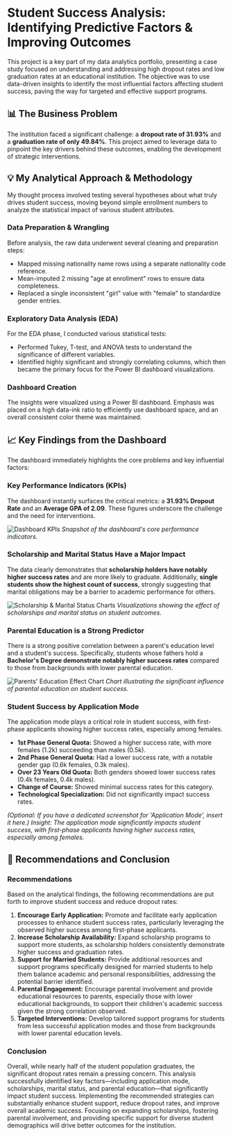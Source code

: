 # Student Success Analysis: Identifying Predictive Factors & Improving Outcomes

This project is a key part of my data analytics portfolio, presenting a case study focused on understanding and addressing high dropout rates and low graduation rates at an educational institution. The objective was to use data-driven insights to identify the most influential factors affecting student success, paving the way for targeted and effective support programs.

## 📊 The Business Problem

The institution faced a significant challenge: a **dropout rate of 31.93%** and a **graduation rate of only 49.84%**. This project aimed to leverage data to pinpoint the key drivers behind these outcomes, enabling the development of strategic interventions.

## 💡 My Analytical Approach & Methodology

My thought process involved testing several hypotheses about what truly drives student success, moving beyond simple enrollment numbers to analyze the statistical impact of various student attributes.

### Data Preparation & Wrangling

Before analysis, the raw data underwent several cleaning and preparation steps:
* Mapped missing nationality name rows using a separate nationality code reference.
* Mean-imputed 2 missing "age at enrollment" rows to ensure data completeness.
* Replaced a single inconsistent "girl" value with "female" to standardize gender entries.

### Exploratory Data Analysis (EDA)

For the EDA phase, I conducted various statistical tests:
* Performed Tukey, T-test, and ANOVA tests to understand the significance of different variables.
* Identified highly significant and strongly correlating columns, which then became the primary focus for the Power BI dashboard visualizations.

### Dashboard Creation

The insights were visualized using a Power BI dashboard. Emphasis was placed on a high data-ink ratio to efficiently use dashboard space, and an overall consistent color theme was maintained.

## 📈 Key Findings from the Dashboard

The dashboard immediately highlights the core problems and key influential factors:

### Key Performance Indicators (KPIs)

The dashboard instantly surfaces the critical metrics: a **31.93% Dropout Rate** and an **Average GPA of 2.09**. These figures underscore the challenge and the need for interventions.

![Dashboard KPIs](images/dashboard_kpis.png)
*Snapshot of the dashboard's core performance indicators.*

### Scholarship and Marital Status Have a Major Impact

The data clearly demonstrates that **scholarship holders have notably higher success rates** and are more likely to graduate. Additionally, **single students show the highest count of success**, strongly suggesting that marital obligations may be a barrier to academic performance for others.

![Scholarship & Marital Status Charts](images/dashboard_scholarship_marital.png)
*Visualizations showing the effect of scholarships and marital status on student outcomes.*

### Parental Education is a Strong Predictor

There is a strong positive correlation between a parent's education level and a student's success. Specifically, students whose fathers hold a **Bachelor's Degree demonstrate notably higher success rates** compared to those from backgrounds with lower parental education.

![Parents' Education Effect Chart](images/dashboard_parental_education.png)
*Chart illustrating the significant influence of parental education on student success.*

### Student Success by Application Mode

The application mode plays a critical role in student success, with first-phase applicants showing higher success rates, especially among females.
* **1st Phase General Quota:** Showed a higher success rate, with more females (1.2k) succeeding than males (0.5k).
* **2nd Phase General Quota:** Had a lower success rate, with a notable gender gap (0.6k females, 0.3k males).
* **Over 23 Years Old Quota:** Both genders showed lower success rates (0.4k females, 0.4k males).
* **Change of Course:** Showed minimal success rates for this category.
* **Technological Specialization:** Did not significantly impact success rates.

*(Optional: If you have a dedicated screenshot for 'Application Mode', insert it here.)*
*Insight: The application mode significantly impacts student success, with first-phase applicants having higher success rates, especially among females.*

## 📝 Recommendations and Conclusion

### Recommendations

Based on the analytical findings, the following recommendations are put forth to improve student success and reduce dropout rates:

1.  **Encourage Early Application:** Promote and facilitate early application processes to enhance student success rates, particularly leveraging the observed higher success among first-phase applicants.
2.  **Increase Scholarship Availability:** Expand scholarship programs to support more students, as scholarship holders consistently demonstrate higher success and graduation rates.
3.  **Support for Married Students:** Provide additional resources and support programs specifically designed for married students to help them balance academic and personal responsibilities, addressing the potential barrier identified.
4.  **Parental Engagement:** Encourage parental involvement and provide educational resources to parents, especially those with lower educational backgrounds, to support their children's academic success given the strong correlation observed.
5.  **Targeted Interventions:** Develop tailored support programs for students from less successful application modes and those from backgrounds with lower parental education levels.

### Conclusion

Overall, while nearly half of the student population graduates, the significant dropout rates remain a pressing concern. This analysis successfully identified key factors—including application mode, scholarships, marital status, and parental education—that significantly impact student success. Implementing the recommended strategies can substantially enhance student support, reduce dropout rates, and improve overall academic success. Focusing on expanding scholarships, fostering parental involvement, and providing specific support for diverse student demographics will drive better outcomes for the institution.
